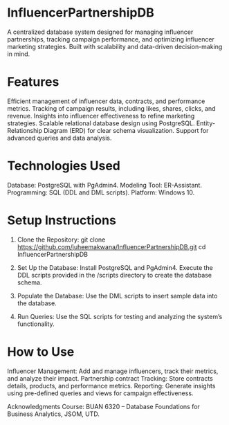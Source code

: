 # InfluencerPartnershipDB
A centralized database system designed for managing influencer partnerships, tracking campaign performance, and optimizing influencer marketing strategies. Built with scalability and data-driven decision-making in mind.

# Features
Efficient management of influencer data, contracts, and performance metrics.
Tracking of campaign results, including likes, shares, clicks, and revenue.
Insights into influencer effectiveness to refine marketing strategies.
Scalable relational database design using PostgreSQL.
Entity-Relationship Diagram (ERD) for clear schema visualization.
Support for advanced queries and data analysis.

# Technologies Used
Database: PostgreSQL with PgAdmin4.
Modeling Tool: ER-Assistant.
Programming: SQL (DDL and DML scripts).
Platform: Windows 10.

# Setup Instructions
1. Clone the Repository:
   git clone https://github.com/juheemakwana/InfluencerPartnershipDB.git
   cd InfluencerPartnershipDB

2. Set Up the Database:
   Install PostgreSQL and PgAdmin4.
   Execute the DDL scripts provided in the /scripts directory to create the database schema.

3. Populate the Database:
   Use the DML scripts to insert sample data into the database.

4. Run Queries:
   Use the SQL scripts for testing and analyzing the system’s functionality.

# How to Use
Influencer Management: Add and manage influencers, track their metrics, and analyze their impact.
Partnership contract Tracking: Store contracts details, products, and performance metrics.
Reporting: Generate insights using pre-defined queries and views for campaign effectiveness.  

Acknowledgments
Course: BUAN 6320 – Database Foundations for Business Analytics, JSOM, UTD.

